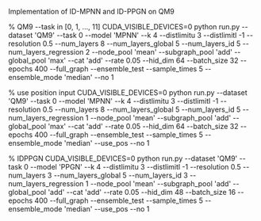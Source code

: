 Implementation of ID-MPNN and ID-PPGN on QM9

% QM9 --task in [0, 1, ..., 11]
CUDA_VISIBLE_DEVICES=0 python run.py --dataset 'QM9' --task 0 --model 'MPNN' --k 4 --distlimitu 3 --distlimitl -1 --resolution 0.5 --num_layers 8 --num_layers_global 5 --num_layers_id 5 --num_layers_regression 2 --node_pool 'mean' --subgraph_pool 'add' --global_pool 'max' --cat 'add' --rate 0.05 --hid_dim 64 --batch_size 32 --epochs 400 --full_graph --ensemble_test --sample_times 5 --ensemble_mode 'median' --no 1

% use position input
CUDA_VISIBLE_DEVICES=0 python run.py --dataset 'QM9' --task 0 --model 'MPNN' --k 4 --distlimitu 3 --distlimitl -1 --resolution 0.5 --num_layers 8 --num_layers_global 5 --num_layers_id 5 --num_layers_regression 1 --node_pool 'mean' --subgraph_pool 'add' --global_pool 'max' --cat 'add' --rate 0.05 --hid_dim 64 --batch_size 32 --epochs 400 --full_graph --ensemble_test --sample_times 5 --ensemble_mode 'median' --use_pos --no 1

% IDPPGN
CUDA_VISIBLE_DEVICES=0 python run.py --dataset 'QM9' --task 0 --model 'PPGN' --k 4 --distlimitu 3 --distlimitl -1 --resolution 0.5 --num_layers 3 --num_layers_global 5 --num_layers_id 3 --num_layers_regression 1 --node_pool 'mean' --subgraph_pool 'add' --global_pool 'add' --cat 'add' --rate 0.05 --hid_dim 48 --batch_size 16 --epochs 400 --full_graph --ensemble_test --sample_times 5 --ensemble_mode 'median' --use_pos --no 1
